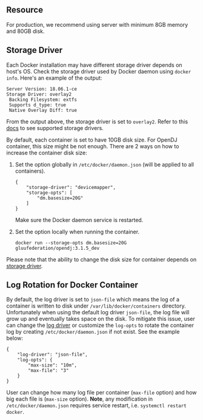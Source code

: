## Resource

For production, we recommend using server with minimum 8GB memory and 80GB disk.

## Storage Driver

Each Docker installation may have different storage driver depends on host's OS. Check the storage driver used by Docker daemon using `docker info`. Here's an example of the output:

```
Server Version: 18.06.1-ce
Storage Driver: overlay2
 Backing Filesystem: extfs
 Supports d_type: true
 Native Overlay Diff: true
```

From the output above, the storage driver is set to `overlay2`. Refer to this [docs](https://docs.docker.com/storage/storagedriver/select-storage-driver/) to see supported storage drivers.

By default, each container is set to have 10GB disk size. For OpenDJ container, this size might be not enough. There are 2 ways on how to increase the container disk size:

1.  Set the option globally in `/etc/docker/daemon.json` (will be applied to all containers).

    ```
    {
        "storage-driver": "devicemapper",
        "storage-opts": [
            "dm.basesize=20G"
        ]
    }
    ```

    Make sure the Docker daemon service is restarted.

2.  Set the option locally when running the container.

    ```
    docker run --storage-opts dm.basesize=20G gluufederation/opendj:3.1.5_dev
    ```

Please note that the ability to change the disk size for container depends on [storage driver](https://docs.docker.com/storage/storagedriver/select-storage-driver/).

## Log Rotation for Docker Container

By default, the log driver is set to `json-file` which means the log of a container is written to disk under `/var/lib/docker/containers` directory.
Unfortunately when using the default log driver `json-file`, the log file will grow up and eventually takes space on the disk.
To mitigate this issue, user can change the [log driver](https://docs.docker.com/config/containers/logging/configure/) or customize the `log-opts` to rotate the container log by creating `/etc/docker/daemon.json` if not exist. See the example below:

```
{
    "log-driver": "json-file",
    "log-opts": {
        "max-size": "10m",
        "max-file": "3"
    }
}
```

User can change how many log file per container (`max-file` option) and how big each file is (`max-size` option).
__Note__, any modification in `/etc/docker/daemon.json` requires service restart, i.e. `systemctl restart docker`.
